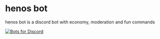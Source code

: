 # henos bot
henos bot is a discord bot with economy, moderation and fun commands  
  
[![Bots for Discord](https://botsfordiscord.com/api/bot/756310632793505832/widget)](https://botsfordiscord.com/bots/756310632793505832)
